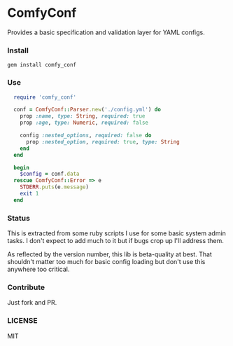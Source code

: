 # ComfyConf

Provides a basic specification and validation layer for YAML configs.

### Install

`gem install comfy_conf`

### Use

```ruby
  require 'comfy_conf'

  conf = ComfyConf::Parser.new('./config.yml') do
    prop :name, type: String, required: true
    prop :age, type: Numeric, required: false

    config :nested_options, required: false do
      prop :nested_option, required: true, type: String
    end
  end

  begin
    $config = conf.data
  rescue ComfyConf::Error => e
    STDERR.puts(e.message)
    exit 1
  end
```

### Status

This is extracted from some ruby scripts I use for some basic system
admin tasks.  I don't expect to add much to it but if bugs crop up I'll
address them.

As reflected by the version number, this lib is beta-quality at best.  That
shouldn't matter too much for basic config loading but don't use this
anywhere too critical.

### Contribute

Just fork and PR.

### LICENSE

MIT
